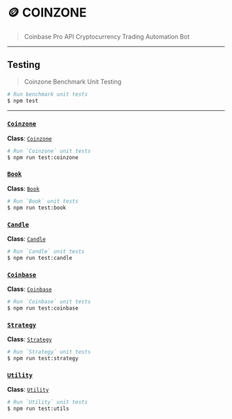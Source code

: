 # 🪙 COINZONE

> Coinbase Pro API Cryptocurrency Trading Automation Bot

---

## Testing

> Coinzone Benchmark Unit Testing

```bash
# Run benchmark unit tests
$ npm test
```

---

### [`Coinzone`](./index.test.js)

__Class__: [`Coinzone`](../src/index.js)

```bash
# Run `Coinzone` unit tests
$ npm run test:coinzone
```

### [`Book`](./book.test.js)

__Class__: [`Book`](../src/book.js)

```bash
# Run `Book` unit tests
$ npm run test:book
```

### [`Candle`](./candle.test.js)

__Class__: [`Candle`](../src/candle.js)

```bash
# Run `Candle` unit tests
$ npm run test:candle
```

### [`Coinbase`](./coinbase.test.js)

__Class__: [`Coinbase`](../src/coinbase.js)

```bash
# Run `Coinbase` unit tests
$ npm run test:coinbase
```

### [`Strategy`](./strategy.test.js)

__Class__: [`Strategy`](../src/strategy.js)

```bash
# Run `Strategy` unit tests
$ npm run test:strategy
```

### [`Utility`](./utils.test.js)

__Class__: [`Utility`](../src/utils.js)

```bash
# Run `Utility` unit tests
$ npm run test:utils
```